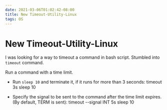 ```yaml
---
date: 2021-03-06T01:02:42-08:00
title: New Timeout-Utility-Linux
tags: OS
---
```


# New Timeout-Utility-Linux

I was looking for a way to timeout a command in bash script. Stumbled into `timeout` command. 

Run a command with a time limit.

- Run `sleep 10` and terminate it, if it runs for more than 3 seconds:
    timeout 3s sleep 10

- Specify the signal to be sent to the command after the time limit expires. (By default, TERM is sent):
    timeout --signal INT 5s sleep 10